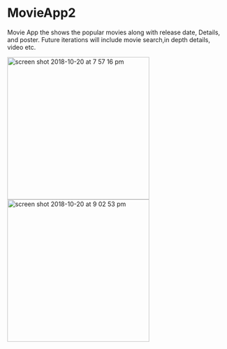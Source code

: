 # MovieApp2
Movie App the shows the popular movies along with release date, Details, and poster.
Future iterations will include movie search,in depth details, video etc.


<img width="325" alt="screen shot 2018-10-20 at 7 57 16 pm" src="https://user-images.githubusercontent.com/30957125/47262177-85906c00-d4af-11e8-8ffe-8add095de8af.png">


<img width="325" alt="screen shot 2018-10-20 at 9 02 53 pm" src="https://user-images.githubusercontent.com/30957125/47262179-8c1ee380-d4af-11e8-97b1-6deaa125da37.png">
